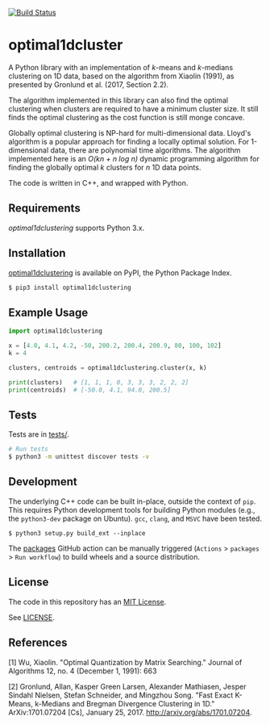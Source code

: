 [![Build Status](https://github.com/jan-meissner/optimal1dclustering/workflows/build/badge.svg)](https://github.com/jan-meissner/optimal1dclustering/actions)

optimal1dcluster
========

A Python library with an implementation of *k*-means and *k*-medians clustering on 1D data, based on the algorithm
from Xiaolin (1991), as presented by Gronlund et al. (2017, Section 2.2).

The algorithm implemented in this library can also find the optimal clustering when clusters are required to have a 
minimum cluster size. It still finds the optimal clustering as the cost function is still monge concave.

Globally optimal clustering is NP-hard for multi-dimensional data. Lloyd's algorithm is a
popular approach for finding a locally optimal solution. For 1-dimensional data, there are polynomial
time algorithms. The algorithm implemented here is an *O(kn + n log n)* dynamic programming algorithm
for finding the globally optimal *k* clusters for *n* 1D data points.

The code is written in C++, and wrapped with Python.

Requirements
------------

*optimal1dclustering* supports Python 3.x.

Installation
------------

[optimal1dclustering](https://pypi.python.org/pypi/optimal1dclustering) is available on PyPI, the Python Package Index.

```sh
$ pip3 install optimal1dclustering
```

Example Usage
-------------

```python
import optimal1dclustering

x = [4.0, 4.1, 4.2, -50, 200.2, 200.4, 200.9, 80, 100, 102]
k = 4

clusters, centroids = optimal1dclustering.cluster(x, k)

print(clusters)   # [1, 1, 1, 0, 3, 3, 3, 2, 2, 2]
print(centroids)  # [-50.0, 4.1, 94.0, 200.5]
```

Tests
-----

Tests are in [tests/](https://github.com/jan-meissner/optimal1dclustering/blob/master/tests).

```sh
# Run tests
$ python3 -m unittest discover tests -v
```

Development
-----------

The underlying C++ code can be built in-place, outside the context of `pip`. This requires Python
development tools for building Python modules (e.g., the `python3-dev` package on Ubuntu). `gcc`,
`clang`, and `MSVC` have been tested.

```
$ python3 setup.py build_ext --inplace
```

The [packages](https://github.com/jan-meissner/optimal1dclustering/blob/master/.github/workflows/packages.yml)
GitHub action can be manually triggered (`Actions` > `packages` > `Run workflow`) to build wheels
and a source distribution.

License
-------

The code in this repository has an [MIT License](https://en.wikipedia.org/wiki/MIT_License).

See [LICENSE](https://github.com/jan-meissner/optimal1dclustering/blob/master/LICENSE).

References
----------

[1] Wu, Xiaolin. "Optimal Quantization by Matrix Searching." Journal of Algorithms 12, no. 4
(December 1, 1991): 663

[2] Gronlund, Allan, Kasper Green Larsen, Alexander Mathiasen, Jesper Sindahl Nielsen, Stefan Schneider,
and Mingzhou Song. "Fast Exact K-Means, k-Medians and Bregman Divergence Clustering in 1D."
ArXiv:1701.07204 [Cs], January 25, 2017. http://arxiv.org/abs/1701.07204.
